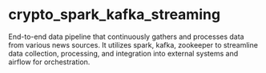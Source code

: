 # crypto_spark_kafka_streaming
End-to-end data pipeline that continuously gathers and processes data from various news sources. It utilizes spark, kafka, zookeeper to streamline data collection, processing, and integration into external systems and airflow for orchestration.
